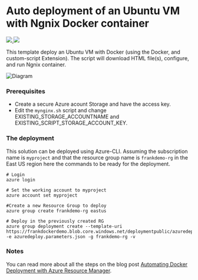 # Auto deployment of an Ubuntu VM with Ngnix Docker container 

<a href="https://portal.azure.com/#create/Microsoft.Template/uri/https%3A%2F%2Fraw.githubusercontent.com%2FAzure%2Fazure-quickstart-templates%2Fmaster%2Fauto-deploy-docker-ngnix%2Fazuredeploy.json" target="_blank">
    <img src="http://azuredeploy.net/deploybutton.png"/>
</a>
<a href="http://armviz.io/#/?load=https%3A%2F%2Fraw.githubusercontent.com%2FAzure%2Fazure-quickstart-templates%2Fmaster%2Fauto-deploy-docker-ngnix%2Fazuredeploy.json" target="_blank">
    <img src="http://armviz.io/visualizebutton.png"/>
</a>

This template deploy an Ubuntu VM with Docker (using the Docker, and  custom-script Extension). The script will download HTML file(s), configure, and run Ngnix container.

![Diagram](/auto-deploy-docker-ngnix/images/Docker-in-Azure2.png "Complete diagram with external resources")

### Prerequisites

- Create a secure Azure acount Storage and have the access key.
- Edit the `mynginx.sh` script and change EXISTING_STORAGE_ACCOUNTNAME and  EXISTING_SCRIPT_STORAGE_ACCOUNT_KEY.


### The deployment

This solution can be deployed using  Azure-CLI.  Assuming the subscription name is `myproject` and that the resource group name is `frankdemo-rg` in the East US region here the commands to be ready for the deployment.

    # Login
    azure login

    # Set the working account to myproject
    azure account set myproject

    #Create a new Resource Group to deploy
    azure group create frankdemo-rg eastus

    # Deploy in the previously created RG
    azure group deployment create --template-uri https://frankdockerdemo.blob.core.windows.net/deploymentpublic/azuredeploy.json -e azuredeploy.parameters.json -g frankdemo-rg -v



### Notes

You can read more about all the steps on the blog post [Automating Docker Deployment with Azure Resource Manager](http://www.frankysnotes.com/2016/06/automating-docker-deployment-with-azure.html).